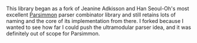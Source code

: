 This library began as a fork of Jeanine Adkisson and Han Seoul-Oh's most
excellent [Parsimmon](https://github.com/jneen/parsimmon) parser combinator
library and still retains lots of naming and the core of its implementation
from there.  I forked because I wanted to see how far I could push the
ultramodular parser idea, and it was definitely out of scope for Parsimmon.
